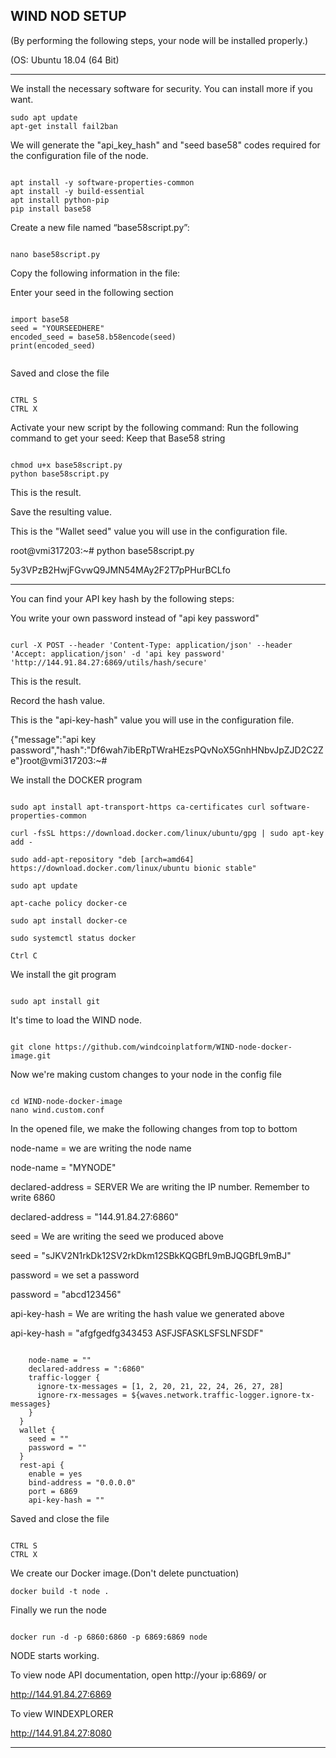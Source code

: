 ## WIND NOD SETUP
(By performing the following steps, your node will be installed properly.)

(OS: Ubuntu 18.04 (64 Bit)

-------------------------------------------------------------------------

We install the necessary software for security. You can install more if you want.

```
sudo apt update
apt-get install fail2ban

```

We will generate the "api_key_hash" and "seed base58" codes required for the configuration file of the node.

```

apt install -y software-properties-common
apt install -y build-essential
apt install python-pip
pip install base58

```

Create a new file named “base58script.py”:

```

nano base58script.py

```

Copy the following information in the file:

Enter your seed in the following section

```

import base58
seed = "YOURSEEDHERE"
encoded_seed = base58.b58encode(seed)
print(encoded_seed)


```

Saved and close the file

```

CTRL S 
CTRL X

```

Activate your new script by the following command:
Run the following command to get your seed:
Keep that Base58 string 

```

chmod u+x base58script.py
python base58script.py

```
This is the result.

Save the resulting value. 

This is the "Wallet seed" value you will use in the configuration file.

root@vmi317203:~# python base58script.py

5y3VPzB2HwjFGvwQ9JMN54MAy2F2T7pPHurBCLfo


------------------------------------------------------------------------------------------

You can find your API key hash by the following steps:

You write your own password instead of "api key password"

```

curl -X POST --header 'Content-Type: application/json' --header 'Accept: application/json' -d 'api key password' 'http://144.91.84.27:6869/utils/hash/secure'

```

This is the result.

Record the hash value.

This is the "api-key-hash" value you will use in the configuration file.

{"message":"api key password","hash":"Df6wah7ibERpTWraHEzsPQvNoX5GnhHNbvJpZJD2C2Ze"}root@vmi317203:~#



We install the DOCKER program

```

sudo apt install apt-transport-https ca-certificates curl software-properties-common

curl -fsSL https://download.docker.com/linux/ubuntu/gpg | sudo apt-key add -

sudo add-apt-repository "deb [arch=amd64] https://download.docker.com/linux/ubuntu bionic stable"

sudo apt update

apt-cache policy docker-ce

sudo apt install docker-ce

sudo systemctl status docker

Ctrl C

```


We install the git program

```

sudo apt install git

```

It's time to load the WIND node.

```

git clone https://github.com/windcoinplatform/WIND-node-docker-image.git

```

Now we're making custom changes to your node in the config file

```

cd WIND-node-docker-image
nano wind.custom.conf

```

In the opened file, we make the following changes from top to bottom

node-name = we are writing the node name

node-name = "MYNODE"

declared-address = SERVER We are writing the IP number. Remember to write 6860

declared-address = "144.91.84.27:6860"

seed = We are writing the seed we produced above

seed = "sJKV2N1rkDk12SV2rkDkm12SBkKQGBfL9mBJQGBfL9mBJ"

password = we set a password

password = "abcd123456"

api-key-hash = We are writing the hash value we generated above

api-key-hash = "afgfgedfg343453 ASFJSFASKLSFSLNFSDF"

```

    node-name = ""
    declared-address = ":6860"
    traffic-logger {
      ignore-tx-messages = [1, 2, 20, 21, 22, 24, 26, 27, 28]
      ignore-rx-messages = ${waves.network.traffic-logger.ignore-tx-messages}
    }
  }
  wallet {
    seed = ""
    password = ""
  }
  rest-api {
    enable = yes
    bind-address = "0.0.0.0"
    port = 6869
    api-key-hash = ""

```

Saved and close the file

```

CTRL S 
CTRL X

```

We create our Docker image.(Don't delete punctuation)


```
docker build -t node .

```

Finally we run the node

```

docker run -d -p 6860:6860 -p 6869:6869 node

```

NODE starts working.

To view node API documentation, open http://your ip:6869/ or

http://144.91.84.27:6869

To view WINDEXPLORER

http://144.91.84.27:8080

--------------------------------------------------------------------------------------------------------------------------------

